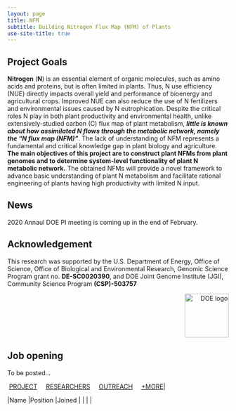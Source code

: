 ```yaml
---
layout: page
title: NFM
subtitle: Building Nitrogen Flux Map (NFM) of Plants
use-site-title: true
---
```


## Project Goals
**Nitrogen** (**N**) is an essential element of organic molecules, such as amino acids and proteins, but is often limited in plants. Thus, N use efficiency (NUE) directly impacts overall yield and performance of bioenergy and agricultural crops. Improved NUE can also reduce the use of N fertilizers and environmental issues caused by N eutrophication. Despite the critical roles N play in both plant productivity and environmental health, unlike extensively-studied carbon (C) flux map of plant metabolism, ***little is known about how assimilated N flows through the metabolic network, namely the “N flux map (NFM)”***. The lack of understanding of NFM represents a fundamental and critical knowledge gap in plant biology and agriculture. **The main objectives of this project are to construct plant NFMs from plant genomes and to determine system-level functionality of plant N metabolic network.** The obtained NFMs will provide a novel framework to advance basic understanding of plant N metabolism and facilitate rational engineering of plants having high productivity with limited N input. 

## News
2020 Annaul DOE PI meeting is coming up in the end of February.


## Acknowledgement
This research was supported by the U.S. Department of Energy, Office of Science, Office of Biological and Environmental Research, Genomic Science Program grant no. **DE-SC0020390**, and DOE Joint Genome Institute (JGI), Community Science Program **(CSP)-503757**

<p align='right'>
	<img src="../img/DOE logo.png" alt='DOE logo' height="100px">
</p>



## Job opening 
To be posted...


&nbsp;[PROJECT](#project-overview) &nbsp; &nbsp; [RESEARCHERS](#people-research) &nbsp; &nbsp; [OUTREACH](#teaching-and-outreach) &nbsp; &nbsp; [+MORE](#more)|

|Name     |Position     |Joined     |
|  |  |  




